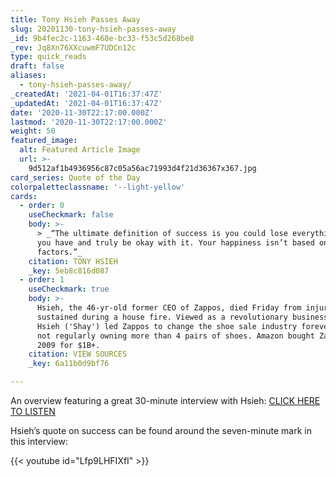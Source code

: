 ```yaml
---
title: Tony Hsieh Passes Away
slug: 20201130-tony-hsieh-passes-away
_id: 9b4fec2c-1163-468e-bc33-f53c5d268be8
_rev: Jq8Xn76XXcuwmF7UDCn12c
type: quick_reads
draft: false
aliases:
  - tony-hsieh-passes-away/
_createdAt: '2021-04-01T16:37:47Z'
_updatedAt: '2021-04-01T16:37:47Z'
date: '2020-11-30T22:17:00.000Z'
lastmod: '2020-11-30T22:17:00.000Z'
weight: 50
featured_image:
  alt: Featured Article Image
  url: >-
    9d512af1b4936956c87c05a56ac71993d4f21d36367x367.jpg
card_series: Quote of the Day
colorpaletteclassname: '--light-yellow'
cards:
  - order: 0
    useCheckmark: false
    body: >-
      > _“The ultimate definition of success is you could lose everything that
      you have and truly be okay with it. Your happiness isn’t based on external
      factors.”_
    citation: TONY HSIEH
    _key: 5eb8c816d087
  - order: 1
    useCheckmark: true
    body: >-
      Hsieh, the 46-yr-old former CEO of Zappos, died Friday from injuries
      sustained during a house fire. Viewed as a revolutionary business leader,
      Hsieh ('Shay') led Zappos to change the shoe sale industry forever despite
      not regularly owning more than 4 pairs of shoes. Amazon bought Zappos in
      2009 for $1B+.
    citation: VIEW SOURCES
    _key: 6a11b0d9bf76

---
```

An overview featuring a great 30-minute interview with Hsieh: [CLICK HERE TO LISTEN](https://www.npr.org/2020/11/28/939697651/tony-hsieh-former-zappos-ceo-dies-at-46)

Hsieh’s quote on success can be found around the seven-minute mark in this interview: 

{{< youtube id="Lfp9LHFIXfI" >}}